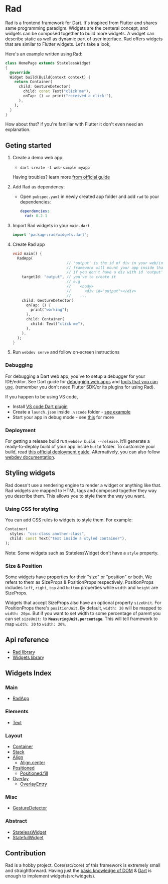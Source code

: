 # Rad

Rad is a frontend framework for Dart. It's inspired from Flutter and shares same programming paradigm. Widgets are the centeral concept, and widgets can be composed together to build more widgets. A widget can describe static as well as dynamic part of user interface. Rad offers widgets that are similar to Flutter widgets. Let's take a look,

Here's an example written using Rad:

```dart
class HomePage extends StatelessWidget
{
  @override
  Widget build(BuildContext context) {
    return Container(
      child: GestureDetector(
        child: const Text("click me"),
        onTap: () => print("received a click!"),
      ),
    );
  }
}
```
How about that? if you're familiar with Flutter it don't even need an explanation.

## Geting started

1. Create a demo web app:
    - `dart create -t web-simple myapp`
  
    Having troubles? learn more [from official guide](https://dart.dev/tutorials/web/get-started)
    
2. Add Rad as dependency:
    - Open `pubspec.yaml` in newly created app folder and add `rad` to your dependencies:
      ```yaml
      dependencies:
        rad: 0.2.1
      ```

3. Import Rad widgets in your `main.dart`
    ```dart
    import 'package:rad/widgets.dart';
    ```

3. Create Rad app
    ```dart
    void main() {
      RadApp(
                            // 'output' is the id of div in your web/index.html
                            // framework will mount your app inside that div
                            // if you don't have a div with id 'output' in web/index.html, 
        targetId: "output", // you've to create it
                            // e.g
                            //    <body>
                            //      <div id="output"></div> 
                            //    ...
        child: GestureDetector(
          onTap: () {
            print("working");
          },
          child: Container(
            child: Text("click me"),
          ),
        ),
      );
    }
    ```

3. Run `webdev serve` and follow on-screen instructions

### Debugging

For debugging a Dart web app, you've to setup a debugger for your IDE/editor. See Dart guide for [debugging web apps](https://dart.dev/web/debugging) and [tools that you can use](https://dart.dev/tools#general-purpose-tools). (remember you don't need Flutter SDK/or its plugins for using Rad).

If you happen to be using VS code,

- Install [VS code Dart plugin](https://marketplace.visualstudio.com/items?itemName=Dart-Code.dart-code)
- Create a `launch.json` inside `.vscode` folder - [see example](https://github.com/erlage/rad/blob/main/example/vscode/launch.json)
- Start your app in debug mode - see [this](https://code.visualstudio.com/docs/editor/debugging) for more

### Deployment

For getting a release build run `webdev build --release`. It'll generate a ready-to-deploy build of your app inside `build` folder. To customize your build, read [this official deployment guide](https://dart.dev/web/deployment). Alternatively, you can also follow [webdev documentation](https://dart.dev/tools/webdev).

## Styling widgets

Rad doesn't use a rendering engine to render a widget or anything like that. Rad widgets are mapped to HTML tags and composed together they way you describe them. This allows you to style them the way you want.

### Using CSS for styling

You can add CSS rules to widgets to style them. For example:
```dart
Container(
  styles: "css-class another-class",
  child: const Text("text inside a styled container"),
);
```
Note: Some widgets such as StatelessWidget don't have a `style` property.

### Size & Position

Some widgets have properties for their "size" or "position" or both. We refers to them as SizeProps & PositionProps respectively. PositionProps includes `left`, `right`, `top` and `bottom` properties while `width` and `height` are SizeProps.

Widgets that accept SizeProps also have an optional property `sizeUnit`. For PositionProps there's `positionUnit`. By default, `width: 20` will be mapped to `width: 20px`. But if you want to set width to some percentage of parent you can set `sizeUnit:` to **`MeasuringUnit.percentage`**. This will tell framework to map `width: 20` to `width: 20%`.

## Api reference

- [Rad library](https://pub.dev/documentation/rad/latest/rad/rad-library.html)
- [Widgets library](https://pub.dev/documentation/rad/latest/widgets/widgets-library.html)

## Widgets Index

### Main

- [RadApp](https://pub.dev/documentation/rad/latest/widgets/RadApp-class.html)

### Elements

- [Text](https://pub.dev/documentation/rad/latest/widgets/Text-class.html)

### Layout

- [Container](https://pub.dev/documentation/rad/latest/widgets/Container-class.html)
- [Stack](https://pub.dev/documentation/rad/latest/widgets/Stack-class.html)
- [Align](https://pub.dev/documentation/rad/latest/widgets/Align-class.html)
  - [Align.center](https://pub.dev/documentation/rad/latest/widgets/Align/Align.center.html)
- [Positioned](https://pub.dev/documentation/rad/latest/widgets/Positioned-class.html)
  - [Positioned.fill](https://pub.dev/documentation/rad/latest/widgets/Positioned-class.html)
- [Overlay](https://pub.dev/documentation/rad/latest/widgets/Overlay-class.html)
  - [OverlayEntry](https://pub.dev/documentation/rad/latest/widgets/OverlayEntry-class.html)

### Misc

- [GestureDetector](https://pub.dev/documentation/rad/latest/widgets/GestureDetector-class.html)

### Abstract

- [StatelessWidget](https://pub.dev/documentation/rad/latest/rad/StatelessWidget-class.html)
- [StatefulWidget](https://pub.dev/documentation/rad/latest/rad/StatefulWidget-class.html)

## Contribution

Rad is a hobby project. Core(src/core) of this framework is extremely small and straightforward. Having just the [basic knowledge of DOM](https://dart.dev/tutorials/web/low-level-html/connect-dart-html) & [Dart](https://dart.dev/guides/language/language-tour) is enough to implement widgets(src/widgets). 

